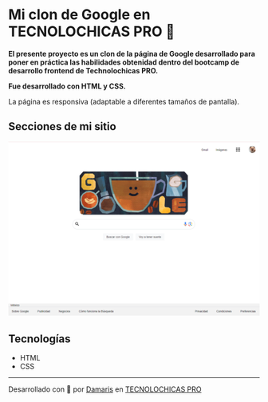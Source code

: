 # Mi clon de Google en TECNOLOCHICAS PRO 💜

**El presente proyecto es un clon de la página de Google desarrollado para poner en práctica las habilidades obtenidad dentro del bootcamp de desarrollo frontend de Technolochicas PRO.**

**Fue desarrollado con HTML y CSS.**

La página es responsiva (adaptable a diferentes tamaños de pantalla).
## Secciones de mi sitio

![Clon de google](assets/Captura.PNG)

## Tecnologías

* HTML
* CSS

---

Desarrollado con  💜 por [Damaris](http:) en [TECNOLOCHICAS PRO](https://tecnolochicas.mx/)
